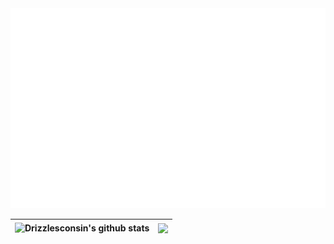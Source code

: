 <div align="center">
    <img src="welcome.svg" width="845" height="320">
    <br />
</div>

| <img align="center" src="https://github-readme-stats.vercel.app/api?username=drizzlesconsin&include_all_commits=true&hide_border=true" alt="Drizzlesconsin's github stats" /> | <img align="center" src="https://github-readme-stats.vercel.app/api/top-langs/?username=drizzlesconsin&layout=compact&hide_border=true" /> |
| ----------------------------------------------------------------------------------------------------------------------------------------------------------------------------- | ------------------------------------------------------------------------------------------------------------------------------------------ |
